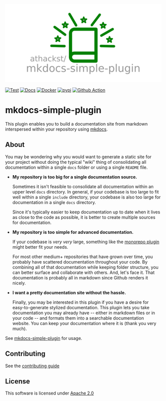 ![mkdocs-simple-plugin](https://github.com/athackst/mkdocs-simple-plugin/raw/main/media/mkdocs-simple-plugin.png)

[![Test](https://github.com/athackst/mkdocs-simple-plugin/actions/workflows/test.yml/badge.svg?branch=main)](https://github.com/athackst/mkdocs-simple-plugin/actions/workflows/test.yml)
[![Docs](https://github.com/athackst/mkdocs-simple-plugin/actions/workflows/publish_docs.yml/badge.svg?branch=main)](https://github.com/athackst/mkdocs-simple-plugin/actions/workflows/publish_docs.yml)
[![Docker](https://img.shields.io/docker/pulls/althack/mkdocs-simple-plugin)](https://hub.docker.com/r/althack/mkdocs-simple-plugin) 
[![pypi](https://img.shields.io/pypi/dm/mkdocs-simple-plugin?label=pypi%20downloads&color=blue)](https://pypi.org/project/mkdocs-simple-plugin/) 
[![Github Action](https://img.shields.io/badge/github%20action-download-blue)](https://github.com/marketplace/actions/mkdocs-simple-action)

# mkdocs-simple-plugin

This plugin enables you to build a documentation site from markdown interspersed within your repository using [mkdocs](https://www.mkdocs.org/).

## About

You may be wondering why you would want to generate a static site for your project without doing the typical "wiki" thing of consolidating all documentation within a single `docs` folder or using a single `README` file.

* **My repository is too big for a single documentation source.**

    Sometimes it isn't feasible to consolidate all documentation within an upper level `docs` directory.  In general, if your codebase is too large to fit well within a single `include` directory, your codebase is also too large for documentation in a single `docs` directory.  

    Since it's typically easier to keep documentation up to date when it lives as close to the code as possible, it is better to create multiple sources for documentation.

* **My repository is too simple for advanced documentation.**

    If your codebase is _very very_ large, something like the [monorepo plugin](https://github.com/spotify/mkdocs-monorepo-plugin) might better fit your needs.

    For most other medium+ repositories that have grown over time, you probably have scattered documentation throughout your code.  By combining all of that documentation while keeping folder structure, you can better surface and collaborate with others. And, let's face it.  That documentation is probably all in markdown since Github renders it nicely.

* **I want a pretty documentation site without the hassle.**

    Finally, you may be interested in this plugin if you have a desire for easy-to-generate stylized documentation.  This plugin lets you take documentation you may already have -- either in markdown files or in your code -- and formats them into a searchable documentation website.  You can keep your documentation where it is (thank you very much).

See [mkdocs-simple-plugin](https://althack.dev/mkdocs-simple-plugin/latest/mkdocs_simple_plugin/plugin) for usage.

## Contributing

See the [contributing guide](https://althack.dev/mkdocs-simple-plugin/latest/CONTRIBUTING)

## License

This software is licensed under [Apache 2.0](https://althack.dev/mkdocs-simple-plugin/latest/LICENSE)
